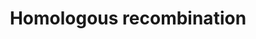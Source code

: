 ---
annotations:
- id: PW:0000202
  parent: regulatory pathway
  type: Pathway Ontology
  value: homologous recombination pathway of double-strand break repair
authors:
- Ziska
- Eweitz
description: Homologous Recombination
last-edited: 2021-06-05
organisms:
- Homo sapiens
redirect_from:
- /index.php/Pathway:WP5096
- /instance/WP5096
revision: null
schema-jsonld:
- '@context': https://schema.org/
  '@id': https://wikipathways.github.io/pathways/WP5096.html
  '@type': Dataset
  creator:
    '@type': Organization
    name: WikiPathways
  description: Homologous Recombination
  keywords:
  - ABRAXAS
  - ATM
  - BARD1
  - BLM
  - BRCA1
  - BRCA2
  - BRCC36
  - BRE
  - BRIP1
  - CtIP
  - DSS1
  - EME1
  - MRE11
  - MUS81
  - NBA1
  - Nbsl
  - PALB2
  - POLD1
  - RAD50
  - RAD51
  - RAD52
  - RAD54
  - RAP80
  - RPA
  - SSB
  - SYCP3
  - TOP3
  - TOPBP1
  license: CC0
  name: Homologous recombination
seo: CreativeWork
title: Homologous recombination
wpid: WP5096
---